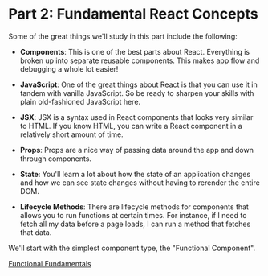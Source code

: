 # Part 2: Fundamental React Concepts

Some of the great things we'll study in this part include the following:

- **Components**: This is one of the best parts about React. Everything is broken up into separate reusable components. This makes app flow and debugging a whole lot easier!

- **JavaScript**: One of the great things about React is that you can use it in tandem with vanilla JavaScript. So be ready to sharpen your skills with plain old-fashioned JavaScript here.

- **JSX**: JSX is a syntax used in React components that looks very similar to HTML. If you know HTML, you can write a React component in a relatively short amount of time.

- **Props**: Props are a nice way of passing data around the app and down through components. 

- **State**: You'll learn a lot about how the state of an application changes and how we can see state changes without having to rerender the entire DOM.

- **Lifecycle Methods**: There are lifecycle methods for components that allows you to run functions at certain times. For instance, if I need to fetch all my data before a page loads, I can run a method that fetches that data. 


We'll start with the simplest component type, the "Functional Component". 

[Functional Fundamentals](../1.0-Functional-Components.md)
